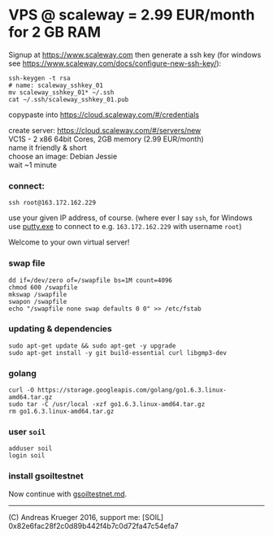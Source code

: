 # VPS @ scaleway = 2.99 EUR/month for 2 GB RAM

Signup at https://www.scaleway.com then generate a ssh key (for windows see https://www.scaleway.com/docs/configure-new-ssh-key/):

```
ssh-keygen -t rsa  
# name: scaleway_sshkey_01
mv scaleway_sshkey_01* ~/.ssh
cat ~/.ssh/scaleway_sshkey_01.pub
```
copypaste into https://cloud.scaleway.com/#/credentials

create server: https://cloud.scaleway.com/#/servers/new  
VC1S - 2 x86 64bit Cores, 2GB memory (2.99 EUR/month)  
name it friendly & short  
choose an image: Debian Jessie  
wait ~1 minute  

### connect:  
```
ssh root@163.172.162.229
```
use your given IP address, of course. (where ever I say `ssh`, for Windows use [putty.exe](http://www.putty.org/) to connect to e.g. `163.172.162.229` with username `root`)

Welcome to your own virtual server!  

### swap file

```
dd if=/dev/zero of=/swapfile bs=1M count=4096
chmod 600 /swapfile
mkswap /swapfile
swapon /swapfile
echo "/swapfile none swap defaults 0 0" >> /etc/fstab
```


### updating & dependencies
```
sudo apt-get update && sudo apt-get -y upgrade
sudo apt-get install -y git build-essential curl libgmp3-dev
```

### golang
```
curl -O https://storage.googleapis.com/golang/go1.6.3.linux-amd64.tar.gz
sudo tar -C /usr/local -xzf go1.6.3.linux-amd64.tar.gz
rm go1.6.3.linux-amd64.tar.gz
```

### user ```soil```
```
adduser soil
login soil
```

### install gsoiltestnet
Now continue with [gsoiltestnet.md](gsoiltestnet.md).

---

(C) Andreas Krueger 2016, support me: [SOIL] 0x82e6fac28f2c0d89b442f4b7c0d72fa47c54efa7
